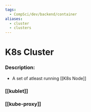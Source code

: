 ```yaml
---
tags:
  - CompSci/dev/backend/container
aliases:
  - cluster
  - clusters
---
```

# K8s Cluster
### Description:
- A set of atleast running [[K8s Node]]
### [[kublet]]

### [[kube-proxy]]